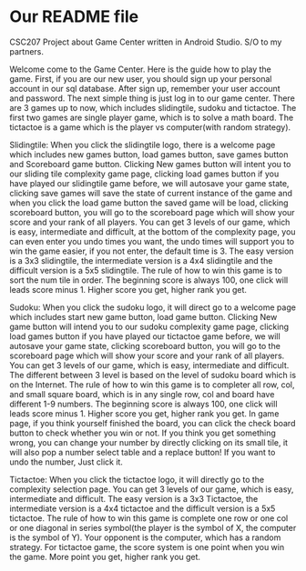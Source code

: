 # Our README file
CSC207 Project about Game Center written in Android Studio. S/O to my partners.

Welcome come to the Game Center. Here is the guide how to play the game.
First, if you are our new user, you should sign up your personal account in our sql database. After
sign up, remember your user account and password. The next simple thing is just log in to our game
center. There are 3 games up to now, which includes slidingtile, sudoku and tictactoe. The first two
games are single player game, which is to solve a math board. The tictactoe is a game which is the
player vs computer(with random strategy).

Slidingtile: When you click the slidingtile logo, there is a welcome page which includes new games
button, load games button, save games button and Scoreboard game button. Clicking New games button
will intent you to our sliding tile complexity game page, clicking load games button if you
have played our slidingtile game before, we will autosave your game state, clicking save games will
save the state of current instance of the game and when you click the load game button the saved
game will be load, clicking scoreboard button, you will go to the scoreboard page which will show
your score and your rank of all players. You can get 3 levels of our game, which is easy, intermediate
and difficult, at the bottom of the complexity page, you can even enter you undo times you want, the
undo times will support you to win the game easier, if you not enter, the default time is 3. The
easy version is a 3x3 slidingtile, the intermediate version is a 4x4 slidingtile and the difficult
version is a 5x5 slidingtile. The rule of how to win this game is to sort the num tile in order. The
beginning score is always 100, one click will leads score minus 1. Higher score you get, higher rank
you get.

Sudoku: When you click the sudoku logo, it will direct go to a welcome page which includes start new
game button, load game button. Clicking New game button will intend you to our sudoku complexity game
page, clicking load games button if you have played our tictactoe game before, we will autosave your
game state, clicking scoreboard button, you will go to the scoreboard page which will show your
score and your rank of all players. You can get 3 levels of our game, which is easy, intermediate
and difficult. The different between 3 level is based on the level of sudoku board which is on the
Internet. The rule of how to win this game is to completer all row, col, and small square board, which
is in any single row, col and board have different 1-9 numbers. The beginning score is always 100,
one click will leads score minus 1. Higher score you get, higher rank you get. In game page, if you
think yourself finished the board, you can click the check board button to check whether you win or
not. If you think you get something wrong, you can change your number by directly clicking on its
small tile, it will also pop a number select table and a replace button! If you want to undo the
number, Just click it.

Tictactoe: When you click the tictactoe logo, it will directly go to the complexity selection page.
You can get 3 levels of our game, which is easy, intermediate and difficult. The easy version is a
3x3 Tictactoe, the intermediate version is a 4x4 tictactoe and the difficult version is a 5x5
tictactoe. The rule of how to win this game is complete one row or one col or one diagonal in series
symbol(the player is the symbol of X, the computer is the symbol of Y). Your opponent is the computer,
which has a random strategy. For tictactoe game, the score system is one point when you win the game.
More point you get, higher rank you get.
